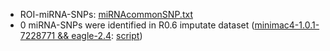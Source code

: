 * ROI-miRNA-SNPs: [miRNAcommonSNP.txt](https://github.com/Shicheng-Guo/AnnotationDatabase/blob/master/hg19/miRNA/miRNA-SNP/miRNAcommonSNP.txt)
* 0 miRNA-SNPs were identified in R0.6 imputate dataset ([minimac4-1.0.1-7228771 && eagle-2.4](./imputation.log.txt): [script](merge.R))
